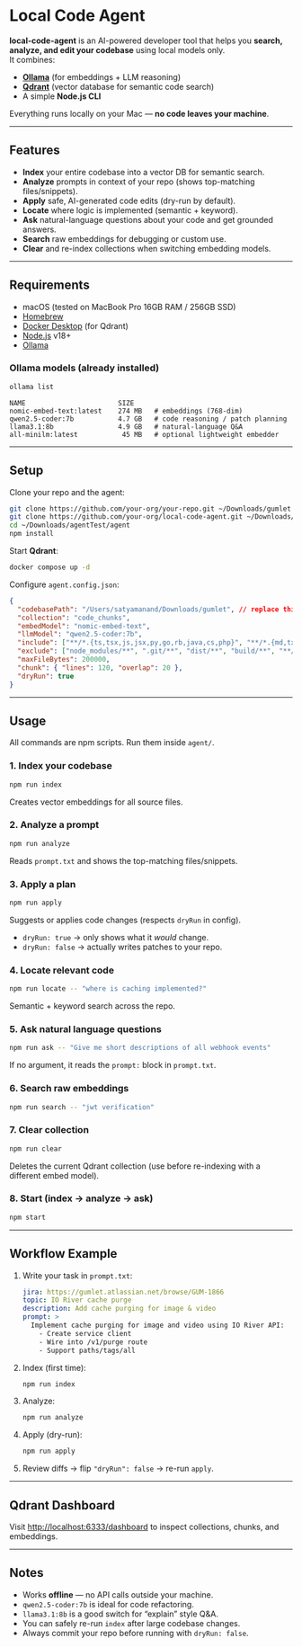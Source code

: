 # Local Code Agent

**local-code-agent** is an AI-powered developer tool that helps you **search, analyze, and edit your codebase** using local models only.  
It combines:  
- **[Ollama](https://ollama.com/)** (for embeddings + LLM reasoning)  
- **[Qdrant](https://qdrant.tech/)** (vector database for semantic code search)  
- A simple **Node.js CLI**  

Everything runs locally on your Mac — **no code leaves your machine**.

---

## Features

- **Index** your entire codebase into a vector DB for semantic search.  
- **Analyze** prompts in context of your repo (shows top-matching files/snippets).  
- **Apply** safe, AI-generated code edits (dry-run by default).  
- **Locate** where logic is implemented (semantic + keyword).  
- **Ask** natural-language questions about your code and get grounded answers.  
- **Search** raw embeddings for debugging or custom use.  
- **Clear** and re-index collections when switching embedding models.  

---

## Requirements

- macOS (tested on MacBook Pro 16GB RAM / 256GB SSD)  
- [Homebrew](https://brew.sh/)  
- [Docker Desktop](https://www.docker.com/products/docker-desktop) (for Qdrant)  
- [Node.js](https://nodejs.org/) v18+  
- [Ollama](https://ollama.com/)  

### Ollama models (already installed)

```bash
ollama list
```
```
NAME                       SIZE
nomic-embed-text:latest    274 MB   # embeddings (768-dim)
qwen2.5-coder:7b           4.7 GB   # code reasoning / patch planning
llama3.1:8b                4.9 GB   # natural-language Q&A
all-minilm:latest           45 MB   # optional lightweight embedder
```

---

## Setup

Clone your repo and the agent:

```bash
git clone https://github.com/your-org/your-repo.git ~/Downloads/gumlet
git clone https://github.com/your-org/local-code-agent.git ~/Downloads/agentTest/agent
cd ~/Downloads/agentTest/agent
npm install
```

Start **Qdrant**:

```bash
docker compose up -d
```

Configure `agent.config.json`:

```json
{
  "codebasePath": "/Users/satyamanand/Downloads/gumlet", // replace this path with your code base
  "collection": "code_chunks",
  "embedModel": "nomic-embed-text",
  "llmModel": "qwen2.5-coder:7b",
  "include": ["**/*.{ts,tsx,js,jsx,py,go,rb,java,cs,php}", "**/*.{md,txt,json,yml,yaml}"],
  "exclude": ["node_modules/**", ".git/**", "dist/**", "build/**", "**/*.min.*", "**/*.lock"],
  "maxFileBytes": 200000,
  "chunk": { "lines": 120, "overlap": 20 },
  "dryRun": true
}
```

---

## Usage

All commands are npm scripts. Run them inside `agent/`.

### 1. Index your codebase
```bash
npm run index
```
Creates vector embeddings for all source files.

### 2. Analyze a prompt
```bash
npm run analyze
```
Reads `prompt.txt` and shows the top-matching files/snippets.

### 3. Apply a plan
```bash
npm run apply
```
Suggests or applies code changes (respects `dryRun` in config).  
- `dryRun: true` → only shows what it *would* change.  
- `dryRun: false` → actually writes patches to your repo.  

### 4. Locate relevant code
```bash
npm run locate -- "where is caching implemented?"
```
Semantic + keyword search across the repo.

### 5. Ask natural language questions
```bash
npm run ask -- "Give me short descriptions of all webhook events"
```
If no argument, it reads the `prompt:` block in `prompt.txt`.

### 6. Search raw embeddings
```bash
npm run search -- "jwt verification"
```

### 7. Clear collection
```bash
npm run clear
```
Deletes the current Qdrant collection (use before re-indexing with a different embed model).

### 8. Start (index → analyze → ask)
```bash
npm start
```

---

## Workflow Example

1. Write your task in `prompt.txt`:
   ```yaml
   jira: https://gumlet.atlassian.net/browse/GUM-1866
   topic: IO River cache purge
   description: Add cache purging for image & video
   prompt: >
     Implement cache purging for image and video using IO River API:
       - Create service client
       - Wire into /v1/purge route
       - Support paths/tags/all
   ```

2. Index (first time):
   ```bash
   npm run index
   ```

3. Analyze:
   ```bash
   npm run analyze
   ```

4. Apply (dry-run):
   ```bash
   npm run apply
   ```

5. Review diffs → flip `"dryRun": false` → re-run `apply`.

---

## Qdrant Dashboard

Visit [http://localhost:6333/dashboard](http://localhost:6333/dashboard) to inspect collections, chunks, and embeddings.

---

## Notes

- Works **offline** — no API calls outside your machine.  
- `qwen2.5-coder:7b` is ideal for code refactoring.  
- `llama3.1:8b` is a good switch for “explain” style Q&A.  
- You can safely re-run `index` after large codebase changes.  
- Always commit your repo before running with `dryRun: false`.
